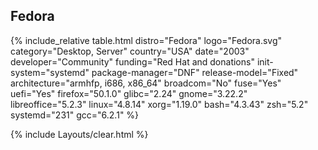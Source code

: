 ## Fedora
{% include_relative table.html distro="Fedora" logo="Fedora.svg" category="Desktop, Server" country="USA" date="2003" developer="Community" funding="Red Hat and donations" init-system="systemd" package-manager="DNF" release-model="Fixed" architecture="armhfp, i686, x86_64" broadcom="No" fuse="Yes" uefi="Yes" firefox="50.1.0" glibc="2.24" gnome="3.22.2" libreoffice="5.2.3" linux="4.8.14" xorg="1.19.0" bash="4.3.43" zsh="5.2" systemd="231" gcc="6.2.1" %}

{% include Layouts/clear.html %}
